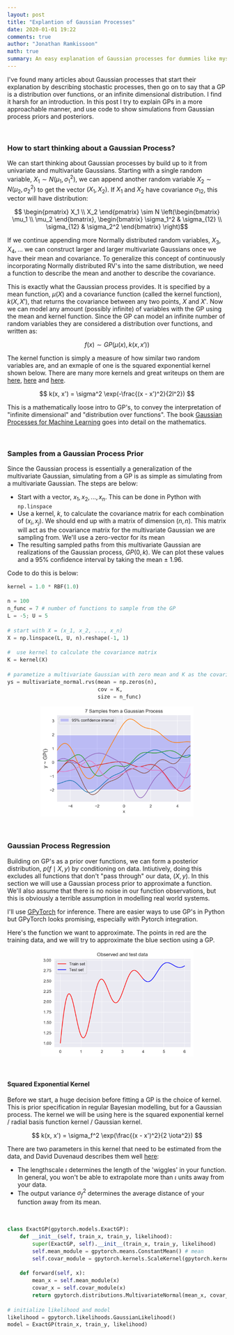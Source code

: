 ```yaml
---
layout: post
title: "Explantion of Gaussian Processes"
date: 2020-01-01 19:22
comments: true
author: "Jonathan Ramkissoon"
math: true
summary: An easy explanation of Gaussian processes for dummies like myself. Starting with how to think about a Gaussian process, then moving on to simulating from GP priors and ends with an example of Gaussian process regression with GPyTorch
---
```



<!-- ### Why is this a cool model?

Imagine learning about neural networks for the first time, and thinking _"wow, is there anything this thing can't do??"_. And the heartbreak later on, when you realize a [neural network trained to classify cats and dogs](https://jramkiss.github.io/2020/07/29/overconfident-nn/) predicts you're a dog with 98% confidence. Clearly they aren't _that_ good, since they don't even know what they don't know. This is why I find Gaussian Processes so cool, they are the gold standard for "knowing when you don't know".

&nbsp; -->

I've found many articles about Gaussian processes that start their explanation by describing stochastic processes, then go on to say that a GP is a distribution over functions, or an infinite dimensional distribution. I find it harsh for an introduction. In this post I try to explain GPs in a more approachable manner, and use code to show simulations from Gaussian process priors and posteriors. 

&nbsp;

### How to start thinking about a Gaussian Process?

We can start thinking about Gaussian processes by build up to it from univariate and multivariate Gaussians. Starting with a single random variable, $X_1 \sim N(\mu_1, \sigma_1^2)$, we can append another random variable $X_2 \sim N(\mu_2, \sigma_2^2)$ to get the vector $(X_1, X_2)$. If $X_1$ and $X_2$ have covariance $\sigma_{12}$, this vector will have distribution: 

$$ \begin{pmatrix} X_1 \\ X_2 \end{pmatrix} \sim N \left(\begin{bmatrix} \mu_1 \\ \mu_2 \end{bmatrix}, \begin{bmatrix} \sigma_1^2 & \sigma_{12} \\ \sigma_{12} & \sigma_2^2 \end{bmatrix} \right)$$

If we continue appending more Normally distributed random variables, $X_3, X_4, ...$ we can construct larger and larger multivariate Gaussians once we have their mean and covariance. To generalize this concept of continuously incorporating Normally distributed RV's into the same distribution, we need a function to describe the mean and another to describe the covariance.

This is exactly what the Gaussian process provides. It is specified by a mean function, $\mu(X)$ and a covariance function (called the kernel function), $k(X, X')$, that returns the covariance between any two points, $X$ and $X'$. Now we can model any amount (possibly infinite) of variables with the GP using the mean and kernel function. Since the GP can model an infinite number of random variables they are considered a distribution over functions, and written as: 

$$ f(x) \sim GP(\mu(x), k(x, x'))$$ 

The kernel function is simply a measure of how similar two random variables are, and an exmaple of one is the squared exponential kernel shown below. There are many more kernels and great writeups on them are [here](https://www.cs.toronto.edu/~duvenaud/cookbook/), [here](http://mlg.eng.cam.ac.uk/tutorials/06/es.pdf) and [here](https://statisticaloddsandends.wordpress.com/2019/06/28/common-covariance-classes-for-gaussian-processes/).

$$ k(x, x') = \sigma^2 \exp(-\frac{(x - x')^2}{2l^2}) $$


This is a mathematically loose intro to GP's, to convey the interpretation of "infinite dimensional" and "distribution over functions". The book [Gaussian Processes for Machine Learning](http://gaussianprocess.org/gpml/chapters/RW.pdf) goes into detail on the mathematics. 

&nbsp;

### Samples from a Gaussian Process Prior

Since the Gaussian process is essentially a generalization of the multivariate Gaussian, simulating from a GP is as simple as simulating from a multivariate Gaussian. The steps are below:

- Start with a vector, $x_1, x_2, ..., x_n$. This can be done in Python with `np.linspace`
- Use a kernel, $k$, to calculate the covariance matrix for each combination of $(x_i, x_j)$. We should end up with a matrix of dimension $(n, n)$. This matrix will act as the covariance matrix for the multivariate Gaussian we are sampling from. We'll use a zero-vector for its mean
- The resulting sampled paths from this multivariate Gaussian are realizations of the Gaussian process, $GP(0, k)$. We can plot these values and a 95% confidence interval by taking the mean $\pm$ 1.96. 

Code to do this is below: 

```python
kernel = 1.0 * RBF(1.0)

n = 100 
n_func = 7 # number of functions to sample from the GP 
L = -5; U = 5

# start with X = (x_1, x_2, ..., x_n)
X = np.linspace(L, U, n).reshape(-1, 1)

#  use kernel to calculate the covariance matrix
K = kernel(X)

# parametize a multivariate Gaussian with zero mean and K as the covariance matrix
ys = multivariate_normal.rvs(mean = np.zeros(n), 
                             cov = K, 
                             size = n_func)
```

<p align="center">
  <img src="/assets/gp_prior_samples.png" width="70%" height="70%">
</p>

&nbsp;

### Gaussian Process Regression

Building on GP's as a prior over functions, we can form a posterior distribution, $p(f \mid X, y)$ by conditioning on data. Intiutively, doing this excludes all functions that don't "pass through" our data, $(X, y)$. In this section we will use a Gaussian process prior to approximate a function. We'll also assume that there is no noise in our function observations, but this is obviously a terrible assumption in modelling real world systems.

I'll use [GPyTorch](https://gpytorch.ai/) for inference. There are easier ways to use GP's in Python but GPyTorch looks promising, especially with Pytorch integration.

Here's the function we want to approximate. The points in red are the training data, and we will try to approximate the blue section using a GP. 

<p align="center">
  <img src="/assets/exactGP_simulated_function.png" width="70%" height="70%">
</p>

&nbsp;

#### Squared Exponential Kernel

Before we start, a huge decision before fitting a GP is the choice of kernel. This is prior specification in regular Bayesian modelling, but for a Gaussian process. The kernel we will be using here is the squared exponential kernel / radial basis function kernel / Gaussian kernel. 

$$ k(x, x') = \sigma_f^2 \exp(\frac{(x - x')^2}{2 \iota^2}) $$

There are two parameters in this kernel that need to be estimated from the data, and David Duvenaud describes them well [here](https://www.cs.toronto.edu/~duvenaud/cookbook/): 

- The lengthscale $\iota$ determines the length of the 'wiggles' in your function. In general, you won't be able to extrapolate more than $\iota$ units away from your data.
- The output variance $\sigma_f^2$ determines the average distance of your function away from its mean.

&nbsp;


```python
class ExactGP(gpytorch.models.ExactGP):
    def __init__(self, train_x, train_y, likelihood):
        super(ExactGP, self).__init__(train_x, train_y, likelihood)
        self.mean_module = gpytorch.means.ConstantMean() # mean
        self.covar_module = gpytorch.kernels.ScaleKernel(gpytorch.kernels.RBFKernel()) # kernel

    def forward(self, x):
        mean_x = self.mean_module(x) 
        covar_x = self.covar_module(x) 
        return gpytorch.distributions.MultivariateNormal(mean_x, covar_x)

# initialize likelihood and model
likelihood = gpytorch.likelihoods.GaussianLikelihood()
model = ExactGP(train_x, train_y, likelihood)
```




<!-- #### Noisy Observations

Now we can go a step further and incorporate noise into our observations, which is more appropriate for modelling real world systems. The details here are a bit unnecessary for practical purposes, and [this](http://gaussianprocess.org/gpml/chapters/RW.pdf) book has way better explanations than I can give. Essentially, until now we have modelled our responed, $y$ directly from $f$, we'll change this to be: $y = f(x) + \epsilon$.


---  -->

<!-- ### Questions

- How are the weights, $w$ integrated out when doing inference on a GP?
- Can I use GPyTorch for a text classification model with TF-IDF features?
- What does it mean to "fit a Gaussian process"? What is actually going on in the background? I don't understand how we can simulate draws from the prior.
- Imagine points on a line. If we divide the line into 5 equal points and each point is Normally distributed, this is what a multivariate gaussian would look like, however if we wanted every single one of the points on the line to be normally distributed, this is what a guassian process would look like.
- Can I make an active learner using a GP and the embeddings from a NN to learn  -->


<!-- ## A Note on Regression

Let's start by explaining different types of linear regression. In simple linear regression, we first make a linearity assumption about the data (we assume the target variable is a linear combination of the features), then we estimate model parameters based on the data. In Bayesian linear regression, we make the same linearity assumption, however we take it a step further and make an incorporate beliefs about the parameters into the model (priors), then learn the parameters from the data.
Gaussian Process Regression takes a different approach. We don't drop the linearity assumption, and the priors on the parameters. Instead we put a prior on **_all possible models_**. As we observe data, the posterior.

**What is Gaussian Process Regression?** - In Gaussian Process regression, a GP is used as a prior on $f$. This means that the posterior distribution over functions is also a GP. The posterior has to be updated every time we observe new data, because the specification of the posterior depends on observed data. Intuitively, the reason we update the GP is to eleminate all functions that do not pass through the observed data points.

### Notes

- The GP is a prior over functions. It is a prior because we specify that we want smooth functions, and we want our points to be related in a certain way, which we do with the kernel. -->